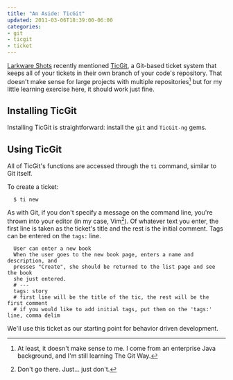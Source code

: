 ```yaml
---
title: "An Aside: TicGit"
updated: 2011-03-06T18:39:00-06:00
categories:
- git
- ticgit
- ticket
---
```

[Larkware Shots](http://larkware.com/shots) recently mentioned
[TicGit](https://github.com/jeffWelling/ticgit), a Git-based ticket system that keeps all of your
tickets in their own branch of your code's repository. That doesn't make sense for large projects
with multiple repositories[^fn1] but for my little learning exercise here, it should work just fine.

## Installing TicGit

Installing TicGit is straightforward: install the `git` and `TicGit-ng` gems.

## Using TicGit

All of TicGit's functions are accessed through the `ti` command, similar to Git itself.

To create a ticket:

```shell
  $ ti new
```

As with Git, if you don't specify a message on the command line, you're thrown into your
editor (in my case, Vim[^fn2]). Of whatever text you enter, the first line is taken as
the ticket's title and the rest is the initial comment. Tags can be entered on the `tags:` line.

```shell
  User can enter a new book
  When the user goes to the new book page, enters a name and description, and
  presses "Create", she should be returned to the list page and see the book
  she just entered.
  # ---
  tags: story
  # first line will be the title of the tic, the rest will be the first comment
  # if you would like to add initial tags, put them on the 'tags:' line, comma delim
```

We'll use this ticket as our starting point for behavior driven development.

[^fn1]: At least, it doesn't make sense to me. I come from an enterprise Java background,
        and I'm still learning The Git Way.

[^fn2]: Don't go there. Just... just don't.
